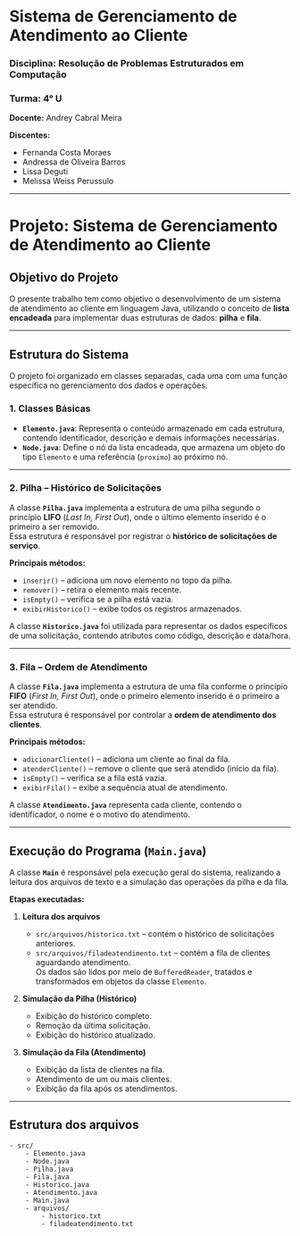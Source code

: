# Sistema de Gerenciamento de Atendimento ao Cliente
### Disciplina: Resolução de Problemas Estruturados em Computação
### Turma: 4° U

**Docente:** Andrey Cabral Meira

**Discentes:**
* Fernanda Costa Moraes
* Andressa de Oliveira Barros
* Lissa Deguti
* Melissa Weiss Perussulo

---

# Projeto: Sistema de Gerenciamento de Atendimento ao Cliente

## Objetivo do Projeto

O presente trabalho tem como objetivo o desenvolvimento de um sistema de atendimento ao cliente em linguagem Java, utilizando o conceito de **lista encadeada** para implementar duas estruturas de dados: **pilha** e **fila**.


---

## Estrutura do Sistema

O projeto foi organizado em classes separadas, cada uma com uma função específica no gerenciamento dos dados e operações.

### 1. Classes Básicas

- **`Elemento.java`**: Representa o conteúdo armazenado em cada estrutura, contendo identificador, descrição e demais informações necessárias.
- **`Node.java`**: Define o nó da lista encadeada, que armazena um objeto do tipo `Elemento` e uma referência (`proximo`) ao próximo nó.

---

### 2. Pilha – Histórico de Solicitações

A classe **`Pilha.java`** implementa a estrutura de uma pilha segundo o princípio **LIFO** (*Last In, First Out*), onde o último elemento inserido é o primeiro a ser removido.  
Essa estrutura é responsável por registrar o **histórico de solicitações de serviço**.

**Principais métodos:**
- `inserir()` – adiciona um novo elemento no topo da pilha.
- `remover()` – retira o elemento mais recente.
- `isEmpty()` – verifica se a pilha está vazia.
- `exibirHistorico()` – exibe todos os registros armazenados.

A classe **`Historico.java`** foi utilizada para representar os dados específicos de uma solicitação, contendo atributos como código, descrição e data/hora.

---

### 3. Fila – Ordem de Atendimento

A classe **`Fila.java`** implementa a estrutura de uma fila conforme o princípio **FIFO** (*First In, First Out*), onde o primeiro elemento inserido é o primeiro a ser atendido.  
Essa estrutura é responsável por controlar a **ordem de atendimento dos clientes**.

**Principais métodos:**
- `adicionarCliente()` – adiciona um cliente ao final da fila.
- `atenderCliente()` – remove o cliente que será atendido (início da fila).
- `isEmpty()` – verifica se a fila está vazia.
- `exibirFila()` – exibe a sequência atual de atendimento.

A classe **`Atendimento.java`** representa cada cliente, contendo o identificador, o nome e o motivo do atendimento.

---

## Execução do Programa (`Main.java`)

A classe **`Main`** é responsável pela execução geral do sistema, realizando a leitura dos arquivos de texto e a simulação das operações da pilha e da fila.

**Etapas executadas:**

1. **Leitura dos arquivos**
    - `src/arquivos/historico.txt` – contém o histórico de solicitações anteriores.
    - `src/arquivos/filadeatendimento.txt` – contém a fila de clientes aguardando atendimento.  
      Os dados são lidos por meio de `BufferedReader`, tratados e transformados em objetos da classe `Elemento`.


2. **Simulação da Pilha (Histórico)**
    - Exibição do histórico completo.
    - Remoção da última solicitação.
    - Exibição do histórico atualizado.


3. **Simulação da Fila (Atendimento)**
    - Exibição da lista de clientes na fila.
    - Atendimento de um ou mais clientes.
    - Exibição da fila após os atendimentos.
---

## Estrutura dos arquivos

```
- src/
    - Elemento.java
    - Node.java
    - Pilha.java
    - Fila.java
    - Historico.java
    - Atendimento.java
    - Main.java
    - arquivos/
        - historico.txt
        - filadeatendimento.txt
